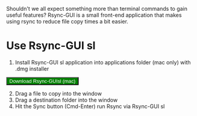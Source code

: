 
Shouldn't we all expect something more than terminal commands to gain useful features?
Rsync-GUI is a small front-end application that makes using rsync to reduce file copy times a bit easier.

# Use Rsync-GUI sl

1. Install Rsync-GUI sl application into applications folder (mac only) with .dmg installer

<a href="https://drive.google.com/file/d/1X4owXhsM-OqP98JArq1yWy9v-nQ6azXn/view?usp=sharing"><button style="background: green;color:white">Download Rsync-GUIsl (mac)</button></a>

2. Drag a file to copy into the window
3. Drag a destination folder into the window
4. Hit the Sync button (Cmd-Enter) run Rsync via Rsync-GUI sl

